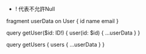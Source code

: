 - ! 代表不允許Null


fragment userData on User {
id
name
email
}

query getUser($id: ID!) {
user(id: $id) {
...userData
}
}

query getUsers {
users {
...userData
}
}
